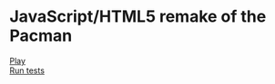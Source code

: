 JavaScript/HTML5 remake of the Pacman
=====================================

[Play](http://newagebegins.github.com/pacman/Pacman.html)  
[Run tests](http://newagebegins.github.com/pacman/SpecRunner.html)

